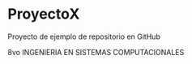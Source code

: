 # ProyectoX
Proyecto de ejemplo de repositorio en GitHub

8vo INGENIERIA EN SISTEMAS COMPUTACIONALES
